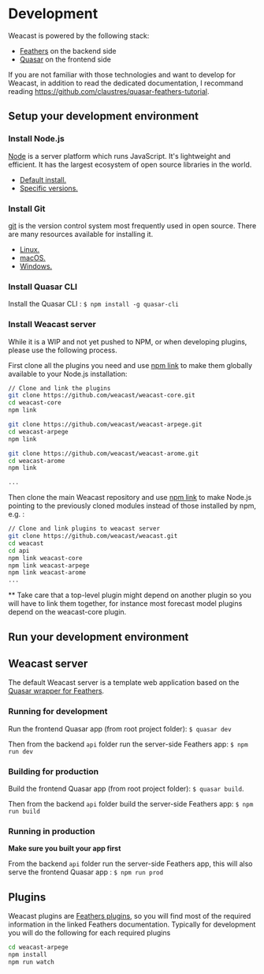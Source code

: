 # Development

Weacast is powered by the following stack:
* [Feathers](https://feathersjs.com/) on the backend side
* [Quasar](http://quasar-framework.org/) on the frontend side

If you are not familiar with those technologies and want to develop for Weacast, in addition to read the dedicated documentation, I recommand reading https://github.com/claustres/quasar-feathers-tutorial.

## Setup your development environment

### Install Node.js

[Node](https://nodejs.org/en/) is a server platform which runs JavaScript.
It's lightweight and efficient.
It has the largest ecosystem of open source libraries in the world.

- [Default install.](https://nodejs.org/en/)
- [Specific versions.](https://nodejs.org/en/download/)

### Install Git

[git](https://git-scm.com/) is the version control system most frequently used in open source.
There are many resources available for installing it.

- [Linux.](https://www.atlassian.com/git/tutorials/install-git#linux)
- [macOS.](https://www.atlassian.com/git/tutorials/install-git#mac-os-x)
- [Windows.](https://www.atlassian.com/git/tutorials/install-git#windows)

### Install Quasar CLI

Install the Quasar CLI : `$ npm install -g quasar-cli`

### Install Weacast server

While it is a WIP and not yet pushed to NPM, or when developing plugins, please use the following process.

First clone all the plugins you need and use [npm link](https://docs.npmjs.com/cli/link) to make them globally available to your Node.js installation:

```bash
// Clone and link the plugins
git clone https://github.com/weacast/weacast-core.git
cd weacast-core
npm link

git clone https://github.com/weacast/weacast-arpege.git
cd weacast-arpege
npm link

git clone https://github.com/weacast/weacast-arome.git
cd weacast-arome
npm link

...
```

Then clone the main Weacast repository and use [npm link](https://docs.npmjs.com/cli/link) to make Node.js pointing to the previously cloned modules instead of those installed by npm, e.g. :
```bash
// Clone and link plugins to weacast server
git clone https://github.com/weacast/weacast.git
cd weacast
cd api
npm link weacast-core
npm link weacast-arpege
npm link weacast-arome
...
```

** Take care that a top-level plugin might depend on another plugin so you will have to link them together, for instance most forecast model plugins depend on the weacast-core plugin.

## Run your development environment

## Weacast server

The default Weacast server is a template web application based on the [Quasar wrapper for Feathers](https://github.com/quasarframework/quasar-wrapper-feathersjs-api).

### Running for development
Run the frontend Quasar app (from root project folder): `$ quasar dev`

Then from the backend `api` folder run the server-side Feathers app: `$ npm run dev`

### Building for production
Build the frontend Quasar app (from root project folder): `$ quasar build`.

Then from the backend `api` folder build the server-side Feathers app: `$ npm run build`

### Running in production
**Make sure you built your app first**

From the backend `api` folder run the server-side Feathers app, this will also serve the frontend Quasar app : `$ npm run prod`

## Plugins

Weacast plugins are [Feathers plugins](https://docs.feathersjs.com/guides/advanced/creating-a-plugin.html), so you will find most of the required information in the linked Feathers documentation. Typically for development you will do the following for each required plugins
```bash
cd weacast-arpege
npm install
npm run watch
```
